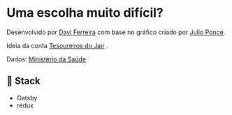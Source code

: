 # Uma escolha muito difícil?

Desenvolvido por [Davi Ferreira](http://twitter.com/davitferreira/) com base no gráfico criado por [Julio Ponce](https://twitter.com/jasonptodd).

Ideia da conta [Tesoureiros do Jair](https://twitter.com/tesoureiros/status/1255576526457798660) .

Dados: [Ministério da Saúde](https://covid.saude.gov.br/)

## 🚀 Stack

- Gatsby
- redux

